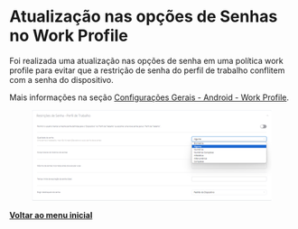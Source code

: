 # Atualização nas opções de Senhas no Work Profile

Foi realizada uma atualização nas opções de senha em uma política work profile para evitar que a restrição de senha do perfil de trabalho conflitem com a senha do dispositivo.

Mais informações na seção [Configurações Gerais - Android - Work Profile](../../portal/configuracoes/editar-politica/configuracoes-gerais-android-work-profile.md).

<figure><img src="../../../.gitbook/assets/image (216).png" alt=""><figcaption></figcaption></figure>

[**Voltar ao menu inicial**](./)
